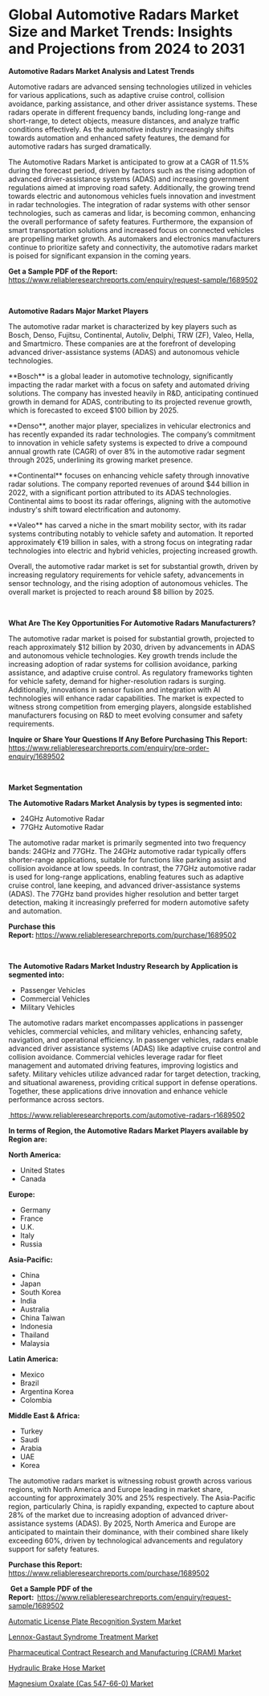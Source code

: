 <p><h1>Global Automotive Radars Market Size and Market Trends: Insights and Projections from 2024 to 2031</h1></p><p><strong>Automotive Radars Market Analysis and Latest Trends</strong></p>
<p><p>Automotive radars are advanced sensing technologies utilized in vehicles for various applications, such as adaptive cruise control, collision avoidance, parking assistance, and other driver assistance systems. These radars operate in different frequency bands, including long-range and short-range, to detect objects, measure distances, and analyze traffic conditions effectively. As the automotive industry increasingly shifts towards automation and enhanced safety features, the demand for automotive radars has surged dramatically.</p><p>The Automotive Radars Market is anticipated to grow at a CAGR of 11.5% during the forecast period, driven by factors such as the rising adoption of advanced driver-assistance systems (ADAS) and increasing government regulations aimed at improving road safety. Additionally, the growing trend towards electric and autonomous vehicles fuels innovation and investment in radar technologies. The integration of radar systems with other sensor technologies, such as cameras and lidar, is becoming common, enhancing the overall performance of safety features. Furthermore, the expansion of smart transportation solutions and increased focus on connected vehicles are propelling market growth. As automakers and electronics manufacturers continue to prioritize safety and connectivity, the automotive radars market is poised for significant expansion in the coming years.</p></p>
<p><strong>Get a Sample PDF of the Report:&nbsp;</strong> <a href="https://www.reliableresearchreports.com/enquiry/request-sample/1689502?utm_campaign=3&utm_medium=2&utm_source=Github&utm_content=ia&utm_term=03112024&utm_id=automotive-radars">https://www.reliableresearchreports.com/enquiry/request-sample/1689502</a></p>
<p>&nbsp;</p>
<p><strong>Automotive Radars Major Market Players</strong></p>
<p><p>The automotive radar market is characterized by key players such as Bosch, Denso, Fujitsu, Continental, Autoliv, Delphi, TRW (ZF), Valeo, Hella, and Smartmicro. These companies are at the forefront of developing advanced driver-assistance systems (ADAS) and autonomous vehicle technologies.</p><p>**Bosch** is a global leader in automotive technology, significantly impacting the radar market with a focus on safety and automated driving solutions. The company has invested heavily in R&D, anticipating continued growth in demand for ADAS, contributing to its projected revenue growth, which is forecasted to exceed $100 billion by 2025.</p><p>**Denso**, another major player, specializes in vehicular electronics and has recently expanded its radar technologies. The company’s commitment to innovation in vehicle safety systems is expected to drive a compound annual growth rate (CAGR) of over 8% in the automotive radar segment through 2025, underlining its growing market presence.</p><p>**Continental** focuses on enhancing vehicle safety through innovative radar solutions. The company reported revenues of around $44 billion in 2022, with a significant portion attributed to its ADAS technologies. Continental aims to boost its radar offerings, aligning with the automotive industry's shift toward electrification and autonomy.</p><p>**Valeo** has carved a niche in the smart mobility sector, with its radar systems contributing notably to vehicle safety and automation. It reported approximately €19 billion in sales, with a strong focus on integrating radar technologies into electric and hybrid vehicles, projecting increased growth.</p><p>Overall, the automotive radar market is set for substantial growth, driven by increasing regulatory requirements for vehicle safety, advancements in sensor technology, and the rising adoption of autonomous vehicles. The overall market is projected to reach around $8 billion by 2025.</p></p>
<p>&nbsp;</p>
<p><strong>What Are The Key Opportunities For Automotive Radars Manufacturers?</strong></p>
<p><p>The automotive radar market is poised for substantial growth, projected to reach approximately $12 billion by 2030, driven by advancements in ADAS and autonomous vehicle technologies. Key growth trends include the increasing adoption of radar systems for collision avoidance, parking assistance, and adaptive cruise control. As regulatory frameworks tighten for vehicle safety, demand for higher-resolution radars is surging. Additionally, innovations in sensor fusion and integration with AI technologies will enhance radar capabilities. The market is expected to witness strong competition from emerging players, alongside established manufacturers focusing on R&D to meet evolving consumer and safety requirements.</p></p>
<p><strong>Inquire or Share Your Questions If Any Before Purchasing This Report:</strong> <a href="https://www.reliableresearchreports.com/enquiry/pre-order-enquiry/1689502?utm_campaign=3&utm_medium=2&utm_source=Github&utm_content=ia&utm_term=03112024&utm_id=automotive-radars">https://www.reliableresearchreports.com/enquiry/pre-order-enquiry/1689502</a></p>
<p>&nbsp;</p>
<p><strong>Market Segmentation</strong></p>
<p><strong>The Automotive Radars Market Analysis by types is segmented into:</strong></p>
<p><ul><li>24GHz Automotive Radar</li><li>77GHz Automotive Radar</li></ul></p>
<p><p>The automotive radar market is primarily segmented into two frequency bands: 24GHz and 77GHz. The 24GHz automotive radar typically offers shorter-range applications, suitable for functions like parking assist and collision avoidance at low speeds. In contrast, the 77GHz automotive radar is used for long-range applications, enabling features such as adaptive cruise control, lane keeping, and advanced driver-assistance systems (ADAS). The 77GHz band provides higher resolution and better target detection, making it increasingly preferred for modern automotive safety and automation.</p></p>
<p><strong>Purchase this Report:&nbsp;</strong><a href="https://www.reliableresearchreports.com/purchase/1689502?utm_campaign=3&utm_medium=2&utm_source=Github&utm_content=ia&utm_term=03112024&utm_id=automotive-radars">https://www.reliableresearchreports.com/purchase/1689502</a></p>
<p>&nbsp;</p>
<p><strong>The Automotive Radars Market Industry Research by Application is segmented into:</strong></p>
<p><ul><li>Passenger Vehicles</li><li>Commercial Vehicles</li><li>Military Vehicles</li></ul></p>
<p><p>The automotive radars market encompasses applications in passenger vehicles, commercial vehicles, and military vehicles, enhancing safety, navigation, and operational efficiency. In passenger vehicles, radars enable advanced driver assistance systems (ADAS) like adaptive cruise control and collision avoidance. Commercial vehicles leverage radar for fleet management and automated driving features, improving logistics and safety. Military vehicles utilize advanced radar for target detection, tracking, and situational awareness, providing critical support in defense operations. Together, these applications drive innovation and enhance vehicle performance across sectors.</p></p>
<p><a href="https://www.reliableresearchreports.com/automotive-radars-r1689502?utm_campaign=3&utm_medium=2&utm_source=Github&utm_content=ia&utm_term=03112024&utm_id=automotive-radars">&nbsp;https://www.reliableresearchreports.com/automotive-radars-r1689502</a></p>
<p><strong>In terms of Region, the Automotive Radars Market Players available by Region are:</strong></p>
<p>
    <p> <strong> North America: </strong>
        <ul>
            <li>United States</li>
            <li>Canada</li>
        </ul>
        </p> 
    <p> <strong> Europe: </strong>
        <ul>
            <li>Germany</li>
            <li>France</li>
            <li>U.K.</li>
            <li>Italy</li>
            <li>Russia</li>
        </ul>
        </p> 
    <p> <strong> Asia-Pacific: </strong>
        <ul>
            <li>China</li>
            <li>Japan</li>
            <li>South Korea</li>
            <li>India</li>
            <li>Australia</li>
            <li>China Taiwan</li>
            <li>Indonesia</li>
            <li>Thailand</li>
            <li>Malaysia</li>
        </ul>
        </p> 
    <p> <strong> Latin America: </strong>
        <ul>
            <li>Mexico</li>
            <li>Brazil</li>
            <li>Argentina Korea</li>
            <li>Colombia</li>
        </ul>
        </p> 
    <p> <strong> Middle East & Africa: </strong>
        <ul>
            <li>Turkey</li>
            <li>Saudi</li>
            <li>Arabia</li>
            <li>UAE</li>
            <li>Korea</li>
        </ul>
    </p>
    </p>
<p><p>The automotive radars market is witnessing robust growth across various regions, with North America and Europe leading in market share, accounting for approximately 30% and 25% respectively. The Asia-Pacific region, particularly China, is rapidly expanding, expected to capture about 28% of the market due to increasing adoption of advanced driver-assistance systems (ADAS). By 2025, North America and Europe are anticipated to maintain their dominance, with their combined share likely exceeding 60%, driven by technological advancements and regulatory support for safety features.</p></p>
<p><strong>Purchase this Report: </strong><a href="https://www.reliableresearchreports.com/purchase/1689502?utm_campaign=3&utm_medium=2&utm_source=Github&utm_content=ia&utm_term=03112024&utm_id=automotive-radars">https://www.reliableresearchreports.com/purchase/1689502</a></p>
<p>&nbsp;<strong>Get a Sample PDF of the Report:&nbsp;&nbsp;</strong><a href="https://www.reliableresearchreports.com/enquiry/request-sample/1689502?utm_campaign=3&utm_medium=2&utm_source=Github&utm_content=ia&utm_term=03112024&utm_id=automotive-radars">https://www.reliableresearchreports.com/enquiry/request-sample/1689502</a></p>
<p><strong></strong></p>
<p><p><a href="https://github.com/RunaHaque64/Market-Research-Report-List-1/blob/main/automatic-license-plate-recognition-system-market.md?utm_campaign=3&utm_medium=2&utm_source=Github&utm_content=ia&utm_term=03112024&utm_id=automotive-radars">Automatic License Plate Recognition System Market</a></p><p><a href="https://issuu.com/reportprime-2/docs/lennox-gastaut-syndrome-treatment-m_12d9044cff7249?utm_campaign=3&utm_medium=2&utm_source=Github&utm_content=ia&utm_term=03112024&utm_id=automotive-radars">Lennox-Gastaut Syndrome Treatment Market</a></p><p><a href="https://issuu.com/reportprime-2/docs/pharmaceutical-contract-research-an_9fb2c6124bb3c3?utm_campaign=3&utm_medium=2&utm_source=Github&utm_content=ia&utm_term=03112024&utm_id=automotive-radars">Pharmaceutical Contract Research and Manufacturing (CRAM) Market</a></p><p><a href="https://github.com/lambertr3e8v/Market-Research-Report-List-1/blob/main/hydraulic-brake-hose-market.md?utm_campaign=3&utm_medium=2&utm_source=Github&utm_content=ia&utm_term=03112024&utm_id=automotive-radars">Hydraulic Brake Hose Market</a></p><p><a href="https://www.linkedin.com/pulse/magnesium-oxalate-cas-547-66-0-market-trends-detailed-study-eeqyf?utm_campaign=3&utm_medium=2&utm_source=Github&utm_content=ia&utm_term=03112024&utm_id=automotive-radars">Magnesium Oxalate (Cas 547-66-0) Market</a></p></p>